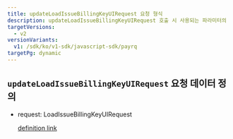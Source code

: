 ```yaml
---
title: updateLoadIssueBillingKeyUIRequest 요청 형식
description: updateLoadIssueBillingKeyUIRequest 호출 시 사용되는 파라미터의 형식을 확인할 수 있습니다.
targetVersions:
  - v2
versionVariants:
  v1: /sdk/ko/v1-sdk/javascript-sdk/payrq
targetPg: dynamic
---
```


## `updateLoadIssueBillingKeyUIRequest` 요청 데이터 정의

- request: LoadIssueBillingKeyUIRequest

  [definition link](https://developers.portone.io/schema/browser-sdk.yml#/resources/request/LoadIssueBillingKeyUIRequest)
